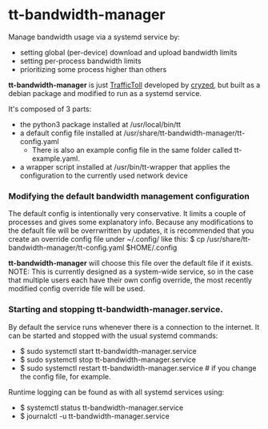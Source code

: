 # tt-bandwidth-manager
Manage bandwidth usage via a systemd service by:
- setting global (per-device) download and upload bandwidth limits
- setting per-process bandwidth limits
- prioritizing some process higher than others

**tt-bandwidth-manager** is just [TrafficToll](https://github.com/cryzed/TrafficToll) developed by [cryzed](https://github.com/cryzed), but built as a debian package and modified to run as a systemd service.

It's composed of 3 parts:
- the python3 package installed at /usr/local/bin/tt
- a default config file installed at /usr/share/tt-bandwidth-manager/tt-config.yaml
  - There is also an example config file in the same folder called tt-example.yaml.
- a wrapper script installed at /usr/bin/tt-wrapper that applies the configuration to the currently used network device

### Modifying the default bandwidth management configuration
The default config is intentionally very conservative. It limits a couple of processes and gives some explanatory info. Because any modifications to the default file will be overrwritten by updates, it is recommended that you create an override config file under ~/.config/ like this:
$ cp /usr/share/tt-bandwidth-manager/tt-config.yaml $HOME/.config

**tt-bandwidth-manager** will choose this file over the default file if it exists.
NOTE: This is currently designed as a system-wide service, so in the case that
multiple users each have their own config override, the most recently modified
config override file will be used.

### Starting and stopping tt-bandwidth-manager.service.
By default the service runs whenever there is a connection to the internet. It can be started and stopped with the usual systemd commands:
- $ sudo systemctl start tt-bandwidth-manager.service
- $ sudo systemctl stop tt-bandwidth-manager.service
- $ sudo systemctl restart tt-bandwidth-manager.service # if you change the config file, for example.

Runtime logging can be found as with all systemd services using:
- $ systemctl status tt-bandwidth-manager.service
- $ journalctl -u tt-bandwidth-manager.service
